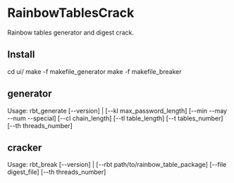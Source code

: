 RainbowTablesCrack
==================

Rainbow tables generator and digest crack.



Install
-------

cd ui/
make -f makefile_generator
make -f makefile_breaker



generator
---------

Usage: rbt_generate [--version] |
                    [--kl max_password_length]
                    [--min --may --num --special]
                    [--cl chain_length]
                    [--tl table_length]
                    [--t tables_number]
                    [--th threads_number]


cracker
-------

Usage: rbt_break [--version] |
                 [--rbt path/to/rainbow_table_package]
                 [--file digest_file]
                 [--th threads_number]

